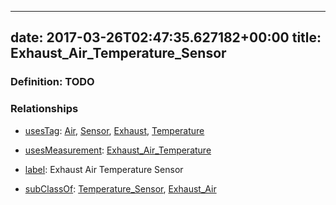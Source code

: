 
---
date: 2017-03-26T02:47:35.627182+00:00
title: Exhaust_Air_Temperature_Sensor
---
### Definition: TODO

### Relationships

* [usesTag](https://brickschema.org/schema/1.0/BrickFrame#usesTag): [Air](https://brickschema.org/schema/1.0/BrickTag#Air), [Sensor](https://brickschema.org/schema/1.0/BrickTag#Sensor), [Exhaust](https://brickschema.org/schema/1.0/BrickTag#Exhaust), [Temperature](https://brickschema.org/schema/1.0/BrickTag#Temperature)

* [usesMeasurement](https://brickschema.org/schema/1.0/BrickFrame#usesMeasurement): [Exhaust_Air_Temperature](https://brickschema.org/schema/1.0/Brick#Exhaust_Air_Temperature)

* [label](http://www.w3.org/2000/01/rdf-schema#label): Exhaust Air Temperature Sensor

* [subClassOf](http://www.w3.org/2000/01/rdf-schema#subClassOf): [Temperature_Sensor](https://brickschema.org/schema/1.0/Brick#Temperature_Sensor), [Exhaust_Air](https://brickschema.org/schema/1.0/Brick#Exhaust_Air)
